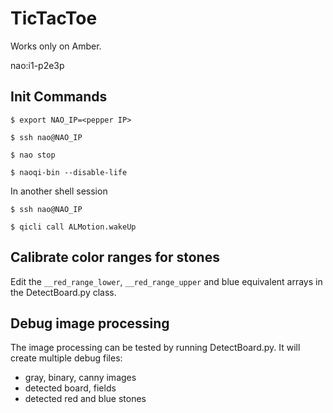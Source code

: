 # TicTacToe

Works only on Amber.

nao:i1-p2e3p

## Init Commands

```console
$ export NAO_IP=<pepper IP>

$ ssh nao@NAO_IP

$ nao stop

$ naoqi-bin --disable-life
```

In another shell session

```console
$ ssh nao@NAO_IP

$ qicli call ALMotion.wakeUp
```

## Calibrate color ranges for stones

Edit the ``__red_range_lower``, ``__red_range_upper`` and blue equivalent arrays in the DetectBoard.py class.

## Debug image processing
The image processing can be tested by running DetectBoard.py. It will create multiple debug files:
* gray, binary, canny images
* detected board, fields
* detected red and blue stones